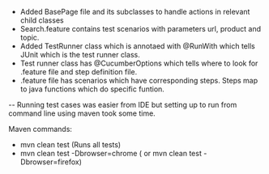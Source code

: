 - Added BasePage file and its subclasses to handle actions in relevant child classes
- Search.feature contains test scenarios with parameters url, product and topic.
- Added TestRunner class which is annotaed with @RunWith which tells JUnit which is the test runner class. 
- Test runner class has @CucumberOptions which tells where to look for .feature file and step definition file.
- .feature file has scenarios which have corresponding steps. Steps map to java functions which do specific funtion.

-- Running test cases was easier from IDE but setting up to run from command line using maven took some time.

Maven commands:
- mvn clean test (Runs all tests)
- mvn clean test -Dbrowser=chrome ( or mvn clean test -Dbrowser=firefox)
